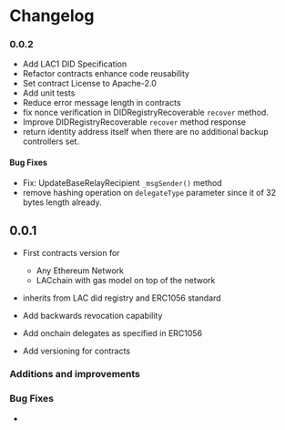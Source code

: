 # Changelog

### 0.0.2

- Add LAC1 DID Specification
- Refactor contracts enhance code reusability
- Set contract License to Apache-2.0
- Add unit tests
- Reduce error message length in contracts
- fix nonce verification in DIDRegistryRecoverable `recover` method.
- Improve DIDRegistryRecoverable `recover` method response
- return identity address itself when there are no additional backup controllers set.

#### Bug Fixes

- Fix: UpdateBaseRelayRecipient `_msgSender()` method
- remove hashing operation on `delegateType` parameter since it of 32 bytes length already.

## 0.0.1

- First contracts version for

  - Any Ethereum Network
  - LACchain with gas model on top of the network

- inherits from LAC did registry and ERC1056 standard
- Add backwards revocation capability
- Add onchain delegates as specified in ERC1056
- Add versioning for contracts

### Additions and improvements

### Bug Fixes

-
